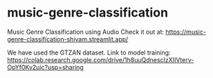 # music-genre-classification
Music Genre Classification using Audio
Check it out at: https://music-genre-classification-shiyam.streamlit.app/

We have used the GTZAN dataset.
Link to model training: https://colab.research.google.com/drive/1h8uuQdnescIzXIIVterv-OpYf0Kv2uic?usp=sharing
